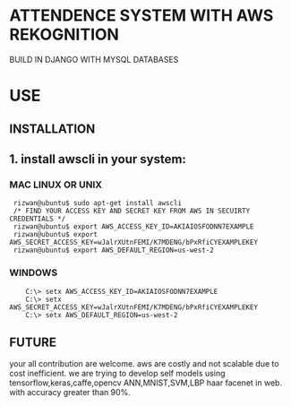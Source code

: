 # ATTENDENCE SYSTEM WITH AWS REKOGNITION 
BUILD IN DJANGO WITH MYSQL DATABASES 


# USE



## INSTALLATION

## 1. install awscli in your system: 
   ### MAC LINUX OR UNIX
     rizwan@ubuntu$ sudo apt-get install awscli
     /* FIND YOUR ACCESS KEY AND SECRET KEY FROM AWS IN SECUIRTY CREDENTIALS */
     rizwan@ubuntu$ export AWS_ACCESS_KEY_ID=AKIAIOSFODNN7EXAMPLE 
     rizwan@ubuntu$ export AWS_SECRET_ACCESS_KEY=wJalrXUtnFEMI/K7MDENG/bPxRfiCYEXAMPLEKEY 
     rizwan@ubuntu$ export AWS_DEFAULT_REGION=us-west-2
     
   ### WINDOWS 
        C:\> setx AWS_ACCESS_KEY_ID=AKIAIOSFODNN7EXAMPLE
        C:\> setx AWS_SECRET_ACCESS_KEY=wJalrXUtnFEMI/K7MDENG/bPxRfiCYEXAMPLEKEY
        C:\> setx AWS_DEFAULT_REGION=us-west-2

## FUTURE
 your all contribution are welcome. aws are costly and not scalable due to cost inefficient. we are trying to develop self models using tensorflow,keras,caffe,opencv ANN,MNIST,SVM,LBP haar facenet in web. with accuracy greater than 90%.
